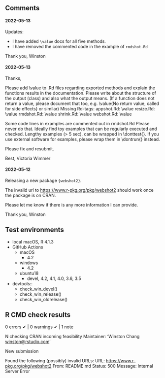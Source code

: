 ## Comments

#### 2022-05-13

Updates:
* I have added `\value` docs for all five methods.
* I have removed the commented code in the example of `rmdshot.Rd`

Thank you,
Winston


#### 2022-05-13

Thanks,

Please add \value to .Rd files regarding exported methods and explain
the functions results in the documentation. Please write about the
structure of the output (class) and also what the output means. (If a
function does not return a value, please document that too, e.g.
\value{No return value, called for side effects} or similar)
Missing Rd-tags:
      appshot.Rd: \value
      resize.Rd: \value
      rmdshot.Rd: \value
      shrink.Rd: \value
      webshot.Rd: \value

Some code lines in examples are commented out in rmdshot.Rd
Please never do that. Ideally find toy examples that can be regularly
executed and checked. Lengthy examples (> 5 sec), can be wrapped in
\donttest{}.
If you use external software for examples, please wrap them in
\dontrun{} instead.

Please fix and resubmit.

Best,
Victoria Wimmer

#### 2022-05-12

Releasing a new package `{webshot2}`.

The invalid url to https://www.r-pkg.org/pkg/webshot2 should work once the package is on CRAN.

Please let me know if there is any more information I can provide.

Thank you,
Winston


## Test environments

* local macOS, R 4.1.3
* GitHub Actions
  * macOS
    * 4.2
  * windows
    * 4.2
  * ubuntu18
    * devel, 4.2, 4.1, 4.0, 3.6, 3.5
* devtools::
  * check_win_devel()
  * check_win_release()
  * check_win_oldrelease()

## R CMD check results

0 errors ✔ | 0 warnings ✔ | 1 note

N  checking CRAN incoming feasibility
   Maintainer: ‘Winston Chang <winston@rstudio.com>’

   New submission

  Found the following (possibly) invalid URLs:
    URL: https://www.r-pkg.org/pkg/webshot2
      From: README.md
      Status: 500
      Message: Internal Server Error
